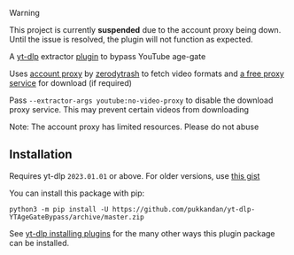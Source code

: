 > [!WARNING]
> This project is currently **suspended** due to the account proxy being down. Until the issue is resolved, the plugin will not function as expected.  

A [yt-dlp](https://github.com/yt-dlp/yt-dlp) extractor [plugin](https://github.com/yt-dlp/yt-dlp#plugins) to bypass YouTube age-gate  

Uses [account proxy](https://youtube-proxy.zerody.one) by [zerodytrash](https://github.com/zerodytrash) to fetch video formats and [a free proxy service](https://www.4everproxy.com) for download (if required)  

Pass `--extractor-args youtube:no-video-proxy` to disable the download proxy service. This may prevent certain videos from downloading  

Note: The account proxy has limited resources. Please do not abuse  

## Installation  

Requires yt-dlp `2023.01.01` or above. For older versions, use [this gist](https://gist.github.com/pukkandan/fcf5ca1785c80f64e471f0ee14f990fb)  

You can install this package with pip:  
```
python3 -m pip install -U https://github.com/pukkandan/yt-dlp-YTAgeGateBypass/archive/master.zip
```
See [yt-dlp installing plugins](https://github.com/yt-dlp/yt-dlp#installing-plugins) for the many other ways this plugin package can be installed.  
```
